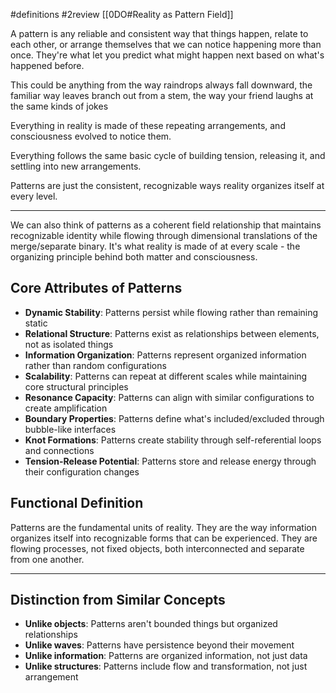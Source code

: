#definitions #2review 
[[0DO#Reality as Pattern Field]]

A pattern is any reliable and consistent way that things happen, relate to each other, or arrange themselves that we can notice happening more than once. They're what let you predict what might happen next based on what's happened before.

This could be anything from the way raindrops always fall downward, the familiar way leaves branch out from a stem, the way your friend laughs at the same kinds of jokes

Everything in reality is made of these repeating arrangements, and consciousness evolved to notice them. 

Everything follows the same basic cycle of building tension, releasing it, and settling into new arrangements.

Patterns are just the consistent, recognizable ways reality organizes itself at every level.

---

We can also think of patterns as a coherent field relationship that maintains recognizable identity while flowing through dimensional translations of the merge/separate binary. It's what reality is made of at every scale - the organizing principle behind both matter and consciousness.
## Core Attributes of Patterns

- **Dynamic Stability**: Patterns persist while flowing rather than remaining static
- **Relational Structure**: Patterns exist as relationships between elements, not as isolated things
- **Information Organization**: Patterns represent organized information rather than random configurations
- **Scalability**: Patterns can repeat at different scales while maintaining core structural principles
- **Resonance Capacity**: Patterns can align with similar configurations to create amplification
- **Boundary Properties**: Patterns define what's included/excluded through bubble-like interfaces
- **Knot Formations**: Patterns create stability through self-referential loops and connections
- **Tension-Release Potential**: Patterns store and release energy through their configuration changes

## Functional Definition

Patterns are the fundamental units of reality. They are the way information organizes itself into recognizable forms that can be experienced. They are flowing processes, not fixed objects, both interconnected and separate from one another.

--- 
## Distinction from Similar Concepts

- **Unlike objects**: Patterns aren't bounded things but organized relationships
- **Unlike waves**: Patterns have persistence beyond their movement
- **Unlike information**: Patterns are organized information, not just data
- **Unlike structures**: Patterns include flow and transformation, not just arrangement

